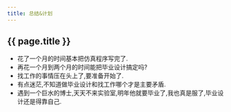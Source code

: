 ```yaml
---
title: 总结&计划
---
```


## {{ page.title }}

* 花了一个月的时间基本把仿真程序写完了.
* 再花一个月到两个月的时间能把毕业设计搞定吗?
* 找工作的事情压在头上了,要准备开始了.
* 有点迷茫,不知道做毕业设计和找工作哪个才是主要矛盾.
* 遇到一个巨水的博士,天天不来实验室,明年他就要毕业了,我也真是服了,毕业设计还是得靠自己.

